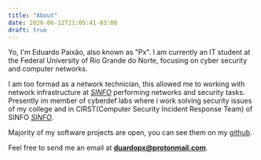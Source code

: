 ```yaml
---
title: "About"
date: 2020-06-12T21:05:41-03:00
draft: true
---
```


Yo, I'm Eduardo Paixão, also known as "Px". I am currently an IT student at the Federal University of Rio Grande do Norte, focusing on cyber security and computer networks. 

I am too formad as a network technician, this allowed me to working with network infrastructure at [*SINFO*](https://info.ufrn.br/) performing networks and security tasks. Presently im member of cyberdef labs where i work solving security issues of my college and in CIRST(Computer Security Incident Response Team) of SINFO [*SINFO*](https://info.ufrn.br/).

Majority of my software projects are open, you can see them on my [github](https://github.com/duardopx/).

Feel free to send me an email at **duardopx@protonmail.com**.

